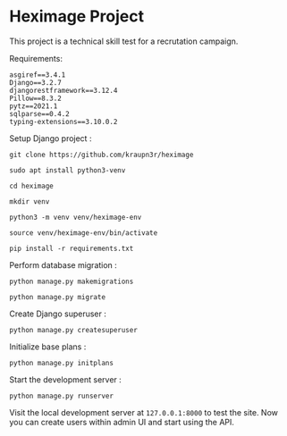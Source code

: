 # Heximage Project
This project is a technical skill test for a recrutation campaign.

Requirements:

```
asgiref==3.4.1
Django==3.2.7
djangorestframework==3.12.4
Pillow==8.3.2
pytz==2021.1
sqlparse==0.4.2
typing-extensions==3.10.0.2
```

Setup Django project :

```
git clone https://github.com/kraupn3r/heximage

sudo apt install python3-venv

cd heximage

mkdir venv

python3 -m venv venv/heximage-env

source venv/heximage-env/bin/activate

pip install -r requirements.txt

```
Perform database migration :

```
python manage.py makemigrations

python manage.py migrate
```
Create Django superuser :

```
python manage.py createsuperuser
```
Initialize base plans :

```
python manage.py initplans
```

Start the development server :

```
python manage.py runserver
```

Visit the local development server at `127.0.0.1:8000` to test the site.
Now you can create users within admin UI and start using the API.
